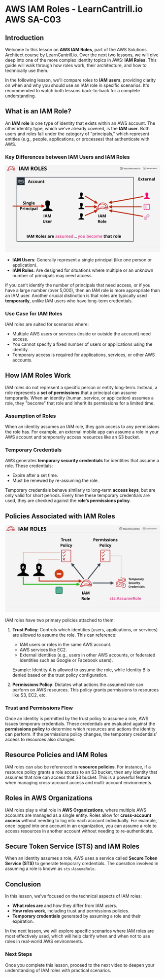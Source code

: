# AWS IAM Roles - LearnCantrill.io AWS SA-C03

## Introduction

Welcome to this lesson on **AWS IAM Roles**, part of the AWS Solutions Architect course by LearnCantrill.io. Over the next two lessons, we will dive deep into one of the more complex identity topics in AWS: **IAM Roles**. This guide will walk through how roles work, their architecture, and how to technically use them.

In the following lesson, we'll compare roles to **IAM users**, providing clarity on when and why you should use an IAM role in specific scenarios. It's recommended to watch both lessons back-to-back for a complete understanding.

## What is an IAM Role?

An **IAM role** is one type of identity that exists within an AWS account. The other identity type, which we’ve already covered, is the **IAM user**. Both users and roles fall under the category of "principals," which represent entities (e.g., people, applications, or processes) that authenticate with AWS.

### Key Differences between IAM Users and IAM Roles

![alt text](image-9.png)

- **IAM Users**: Generally represent a single principal (like one person or application).
- **IAM Roles**: Are designed for situations where multiple or an unknown number of principals may need access.

If you can’t identify the number of principals that need access, or if you have a large number (over 5,000), then an IAM role is more appropriate than an IAM user. Another crucial distinction is that roles are typically used **temporarily**, unlike IAM users who have long-term credentials.

### Use Case for IAM Roles

IAM roles are suited for scenarios where:

- Multiple AWS users or services (inside or outside the account) need access.
- You cannot specify a fixed number of users or applications using the identity.
- Temporary access is required for applications, services, or other AWS accounts.

## How IAM Roles Work

IAM roles do not represent a specific person or entity long-term. Instead, a role represents a **set of permissions** that a principal can assume temporarily. When an identity (human, service, or application) assumes a role, they "become" that role and inherit its permissions for a limited time.

### Assumption of Roles

When an identity assumes an IAM role, they gain access to any permissions the role has. For example, an external mobile app can assume a role in your AWS account and temporarily access resources like an S3 bucket.

### Temporary Credentials

AWS generates **temporary security credentials** for identities that assume a role. These credentials:

- Expire after a set time.
- Must be renewed by re-assuming the role.

Temporary credentials behave similarly to long-term **access keys**, but are only valid for short periods. Every time these temporary credentials are used, they are checked against the **role’s permissions policy**.

## Policies Associated with IAM Roles

![alt text](image-10.png)

IAM roles have two primary policies attached to them:

1. **Trust Policy**: Controls which identities (users, applications, or services) are allowed to assume the role. This can reference:

   - IAM users or roles in the same AWS account.
   - AWS services like EC2.
   - External identities (e.g., users in other AWS accounts, or federated identities such as Google or Facebook users).

   Example: Identity A is allowed to assume the role, while Identity B is denied based on the trust policy configuration.

2. **Permissions Policy**: Dictates what actions the assumed role can perform on AWS resources. This policy grants permissions to resources like S3, EC2, etc.

### Trust and Permissions Flow

Once an identity is permitted by the trust policy to assume a role, AWS issues temporary credentials. These credentials are evaluated against the **permissions policy** to determine which resources and actions the identity can perform. If the permissions policy changes, the temporary credentials’ access to resources also changes.

## Resource Policies and IAM Roles

IAM roles can also be referenced in **resource policies**. For instance, if a resource policy grants a role access to an S3 bucket, then any identity that assumes that role can access that S3 bucket. This is a powerful feature when managing cross-account access and multi-account environments.

## Roles in AWS Organizations

IAM roles play a vital role in **AWS Organizations**, where multiple AWS accounts are managed as a single entity. Roles allow for **cross-account access** without needing to log into each account individually. For example, once logged into one account in an organization, you can assume a role to access resources in another account without needing to re-authenticate.

## Secure Token Service (STS) and IAM Roles

When an identity assumes a role, AWS uses a service called **Secure Token Service (STS)** to generate temporary credentials. The operation involved in assuming a role is known as `sts:AssumeRole`.

## Conclusion

In this lesson, we’ve focused on the technical aspects of IAM roles:

- **What roles are** and how they differ from IAM users.
- **How roles work**, including trust and permissions policies.
- **Temporary credentials** generated by assuming a role and their expiration.

In the next lesson, we will explore specific scenarios where IAM roles are most effectively used, which will help clarify when and when not to use roles in real-world AWS environments.

### Next Steps

Once you complete this lesson, proceed to the next video to deepen your understanding of IAM roles with practical scenarios.
